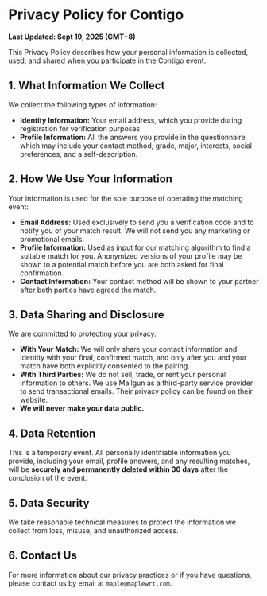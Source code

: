 # Privacy Policy for Contigo

**Last Updated: Sept 19, 2025 (GMT+8)**

This Privacy Policy describes how your personal information is collected, used, and shared when you participate in the Contigo event.

## 1. What Information We Collect

We collect the following types of information:

- **Identity Information:** Your email address, which you provide during registration for verification purposes.
- **Profile Information:** All the answers you provide in the questionnaire, which may include your contact method, grade, major, interests, social preferences, and a self-description.

## 2. How We Use Your Information

Your information is used for the sole purpose of operating the matching event:

- **Email Address:** Used exclusively to send you a verification code and to notify you of your match result. We will not send you any marketing or promotional emails.
- **Profile Information:** Used as input for our matching algorithm to find a suitable match for you. Anonymized versions of your profile may be shown to a potential match before you are both asked for final confirmation.
- **Contact Information:** Your contact method will be shown to your partner after both parties have agreed the match.

## 3. Data Sharing and Disclosure

We are committed to protecting your privacy.

- **With Your Match:** We will only share your contact information and identity with your final, confirmed match, and only after you and your match have both explicitly consented to the pairing.
- **With Third Parties:** We do not sell, trade, or rent your personal information to others. We use Mailgun as a third-party service provider to send transactional emails. Their privacy policy can be found on their website.
- **We will never make your data public.**

## 4. Data Retention

This is a temporary event. All personally identifiable information you provide, including your email, profile answers, and any resulting matches, will be **securely and permanently deleted within 30 days** after the conclusion of the event.

## 5. Data Security

We take reasonable technical measures to protect the information we collect from loss, misuse, and unauthorized access.

## 6. Contact Us

For more information about our privacy practices or if you have questions, please contact us by email at `maple@maplewrt.com`.
